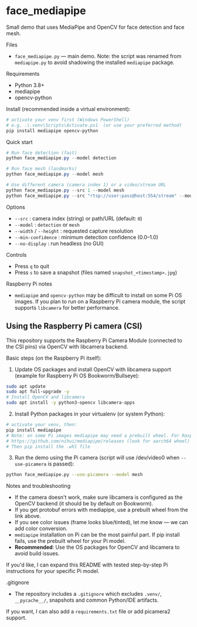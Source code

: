 # face_mediapipe

Small demo that uses MediaPipe and OpenCV for face detection and face mesh.

Files
- `face_mediapipe.py` — main demo. Note: the script was renamed from `mediapipe.py` to avoid shadowing the installed `mediapipe` package.

Requirements
- Python 3.8+
- mediapipe
- opencv-python

Install (recommended inside a virtual environment):

```powershell
# activate your venv first (Windows PowerShell)
# e.g. .\.venv\Scripts\Activate.ps1  (or use your preferred method)
pip install mediapipe opencv-python
```

Quick start

```powershell
# Run face detection (fast)
python face_mediapipe.py --model detection

# Run face mesh (landmarks)
python face_mediapipe.py --model mesh

# Use different camera (camera index 1) or a video/stream URL
python face_mediapipe.py --src 1 --model mesh
python face_mediapipe.py --src "rtsp://user:pass@host:554/stream" --model detection
```

Options
- `--src` : camera index (string) or path/URL (default: `0`)
- `--model` : `detection` or `mesh`
- `--width` / `--height` : requested capture resolution
- `--min-confidence` : minimum detection confidence (0.0–1.0)
- `--no-display` : run headless (no GUI)

Controls
- Press `q` to quit
- Press `s` to save a snapshot (files named `snapshot_<timestamp>.jpg`)

Raspberry Pi notes
- `mediapipe` and `opencv-python` may be difficult to install on some Pi OS images. If you plan to run on a Raspberry Pi camera module, the script supports `libcamera` for better performance.

Using the Raspberry Pi camera (CSI)
----------------------------------

This repository supports the Raspberry Pi Camera Module (connected to the CSI pins) via OpenCV with libcamera backend.

Basic steps (on the Raspberry Pi itself):

1. Update OS packages and install OpenCV with libcamera support (example for Raspberry Pi OS Bookworm/Bullseye):

```bash
sudo apt update
sudo apt full-upgrade -y
# Install OpenCV and libcamera
sudo apt install -y python3-opencv libcamera-apps
```

2. Install Python packages in your virtualenv (or system Python):

```bash
# activate your venv, then:
pip install mediapipe
# Note: on some Pi images mediapipe may need a prebuilt wheel. For Raspberry Pi 4/5, download from:
# https://github.com/nihui/mediapipe/releases (look for aarch64 wheel)
# Then pip install the .whl file
```

3. Run the demo using the Pi camera (script will use /dev/video0 when `--use-picamera` is passed):

```bash
python face_mediapipe.py --use-picamera --model mesh
```

Notes and troubleshooting
- If the camera doesn't work, make sure libcamera is configured as the OpenCV backend (it should be by default on Bookworm).
- If you get protobuf errors with mediapipe, use a prebuilt wheel from the link above.
- If you see color issues (frame looks blue/tinted), let me know — we can add color conversion.
- `mediapipe` installation on Pi can be the most painful part. If pip install fails, use the prebuilt wheel for your Pi model.
- **Recommended**: Use the OS packages for OpenCV and libcamera to avoid build issues.

If you'd like, I can expand this README with tested step-by-step Pi instructions for your specific Pi model.

.gitignore
- The repository includes a `.gitignore` which excludes `.venv/`, `__pycache__/`, snapshots and common Python/IDE artifacts.

If you want, I can also add a `requirements.txt` file or add picamera2 support.
